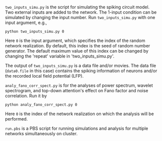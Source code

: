 `two_inputs_simu.py` is the script for simulating the spiking circuit model.
Two external inputs are added to the network. The 1-input condition can be simulated by changing the input number.
Run `two_inputs_simu.py` with one input argument, e.g.,

```
python two_inputs_simu.py 0
```

Here `0` is the input argument, which specifies the index of the random network realization.
By default, this index is the seed of random number generator.
The default maximum value of this index can be changed by changing the 'repeat' variable in 'two_inputs_simu.py'.

The output of `two_inputs_simu.py` is a data file and/or movies.
The data file (`data0.file` in this case) contains the spiking information of neurons and/or the recorded local field potential (LFP).

`analy_fano_corr_spect.py` is for the analyses of power spectrum, wavelet spectrogram, and top-down attention's effect on Fano factor and noise correlation.
Run it by
```
python analy_fano_corr_spect.py 0
```
Here `0` is the index of the network realization on which the analysis will be performed.

`run.pbs` is a PBS script for running simulations and analysis for multiple networks simultaneously on cluster.

